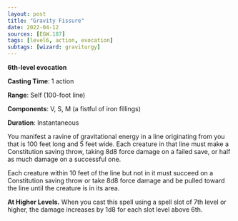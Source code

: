 ```yaml
---
layout: post
title: "Gravity Fissure"
date: 2022-04-12
sources: [EGW.187]
tags: [level6, action, evocation]
subtags: [wizard: graviturgy]
---
```


**6th-level evocation**

**Casting Time**: 1 action

**Range**: Self (100-foot line)

**Components**: V, S, M (a fistful of iron fillings)

**Duration**: Instantaneous

You manifest a ravine of gravitational energy in a line originating from you that is 100 feet long and 5 feet wide. Each creature in that line must make a Constitution saving throw, taking 8d8 force damage on a failed save, or half as much damage on a successful one.

Each creature within 10 feet of the line but not in it must succeed on a Constitution saving throw or take 8d8 force damage and be pulled toward the line until the creature is in its area.

**At Higher Levels.** When you cast this spell using a spell slot of 7th level or higher, the damage increases by 1d8 for each slot level above 6th.
